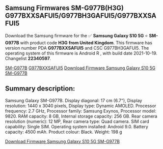 <h2>Samsung Firmwares SM-G977B(H3G) G977BXXSAFUI5/G977BH3GAFUI5/G977BXXSAFUI5</h2>
Download the Samsung firmware for the ✅ <strong>Samsung Galaxy S10 5G </strong> ⭐ <strong>SM-G977B</strong> with product code <strong>H3G</strong> <strong> from United Kingdom</strong>. This firmware has version number PDA <strong>G977BXXSAFUI5</strong> and CSC G977BH3GAFUI5. The operating system of this firmware is Android R , with build date 2021-10-19. Changelist <strong>22340597</strong>.


[SM-G977B](https://samfirm.shop/samsung/model/SM-G977B)
[G977BXXSAFUI5](https://samfirm.shop/samsung/pda/G977BXXSAFUI5)
[Download Firmware Samsung Galaxy S10 5G SM-G977B](https://samfirm.shop/samsung/firmware/465945)
<h2>Summary description:</h2>
<p>Samsung Galaxy SM-G977B. Display diagonal: 17 cm (6.7"), Display resolution: 1440 x 3040 pixels, Display type: Dynamic AMOLED. Processor frequency: 2.7 GHz, Processor family: Samsung Exynos, Processor model: 9820. RAM capacity: 8 GB, Internal storage capacity: 256 GB. Rear camera resolution (numeric): 12 MP, Rear camera type: Quad camera. SIM card capability: Single SIM. Operating system installed: Android 9.0. Battery capacity: 4500 mAh. Product colour: Black. Weight: 198 g</p>


[Download Firmware Samsung Galaxy S10 5G SM-G977B](https://samfirm.shop/samsung/firmware/465945)
